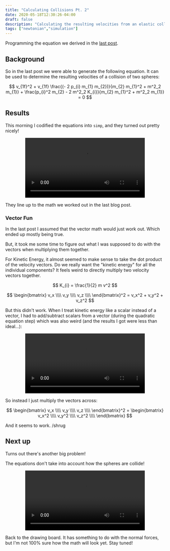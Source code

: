 ```yaml
---
title: "Calculating Collisions Pt. 2"
date: 2020-05-18T12:30:26-04:00
draft: false
description: "Calculating the resulting velocities from an elastic collision"
tags: ["newtonian","simulation"]
---
```


Programming the equation we derived in the [last post](/posts/calculating-collisions/). 

<!--more-->

## Background 

So in the last post we were able to generate the following equation. It can be used to determine the resulting velocities of a collision of two spheres:

$$ v_{1f}^2  + v_{1f} \frac{(- 2 p_{i} m_{1} m_{2})}{m_{2} m_{1}^2 + m^2_2 m_{1}}  + \frac{p_{i}^2 m_{2} - 2 m^2_2 K_{i}}{m_{2} m_{1}^2 + m^2_2 m_{1}} =  0  $$

## Results

This morning I codified the equations into `simp`, and they turned out pretty nicely!

<div style="text-align: center">
<video controls src="/sphere_collisions.mp4" style="width: 75%;" autoplay loop ></video>
</div>

They line up to the math we worked out in the last blog post. 

### Vector Fun

In the last post I assumed that the vector math would just work out. Which ended up mostly being true. 

But, it took me some time to figure out what I was supposed to do with the vectors when multiplying them together.

For Kinetic Energy, it almost seemed to make sense to take the dot product of the velocity vectors. Do we really want the "kinetic energy" for all the individual components? It feels weird to directly multiply two velocity vectors together.

$$ K_{i} =  \frac{1}{2} m v^2  $$

$$
\begin{bmatrix} v_x \\\\ v_y \\\\ v_z \\\\ \end{bmatrix}^2 = v_x^2 + v_y^2 + v_z^2
$$


But this didn't work. When I treat kinetic energy like a scalar instead of a vector, I had to add/subtract scalars from a vector (during the quadratic equation step) which was also weird (and the results I got were less than ideal...):

<div style="text-align: center">
<video controls src="/bad_collision.mp4" style="width: 75%;" autoplay loop ></video>
</div>

So instead I just multiply the vectors across:

$$
\begin{bmatrix} v_x \\\\ v_y \\\\ v_z \\\\ \end{bmatrix}^2 = \begin{bmatrix} v_x^2 \\\\ v_y^2 \\\\ v_z^2 \\\\ \end{bmatrix}
$$

And it seems to work. /shrug

## Next up

Turns out there's another big problem! 

The equations don't take into account how the spheres are collide!

<div style="text-align: center">
<video controls src="/bad_sphere_angle.mp4" style="width: 75%;" autoplay loop ></video>
</div>

Back to the drawing board. It has something to do with the normal forces, but I'm not 100% sure how the math will look yet. Stay tuned!